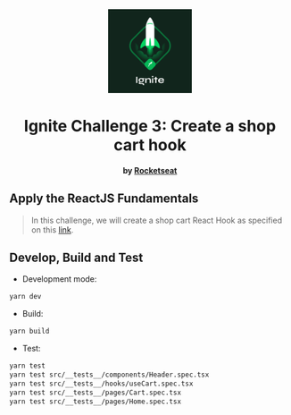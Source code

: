 <div align="center">
  <img src="assets/ignite.png" width="150px" />
</div>
<h1 align="center">Ignite Challenge 3: Create a shop cart hook</h1>
<h4 align="center">by <a href="https://www.rocketseat.com.br/" target="_blank">Rocketseat</a></h4>

## Apply the ReactJS Fundamentals

> In this challenge, we will create a shop cart React Hook as specified on this [link](https://www.notion.so/Desafio-01-Criando-um-hook-de-carrinho-de-compras-5769216778794019a83f544e79167b12#2b130166fcb444d5b3e9155d7700d560).

## Develop, Build and Test

* Development mode:
```bash
yarn dev
```

* Build:
```bash
yarn build
```

* Test:
```
yarn test
yarn test src/__tests__/components/Header.spec.tsx
yarn test src/__tests__/hooks/useCart.spec.tsx
yarn test src/__tests__/pages/Cart.spec.tsx
yarn test src/__tests__/pages/Home.spec.tsx
```
